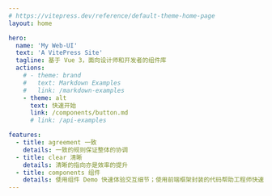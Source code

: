 ```yaml
---
# https://vitepress.dev/reference/default-theme-home-page
layout: home

hero:
  name: 'My Web-UI'
  text: 'A VitePress Site'
  tagline: 基于 Vue 3，面向设计师和开发者的组件库
  actions:
    # - theme: brand
    #   text: Markdown Examples
    #   link: /markdown-examples
    - theme: alt
      text: 快速开始
      link: /components/button.md
      # link: /api-examples

features:
  - title: agreement 一致
    details: 一致的规则保证整体的协调
  - title: clear 清晰
    details: 清晰的指向亦是效率的提升
  - title: components 组件
    details: 使用组件 Demo 快速体验交互细节；使用前端框架封装的代码帮助工程师快速开发
---
```

